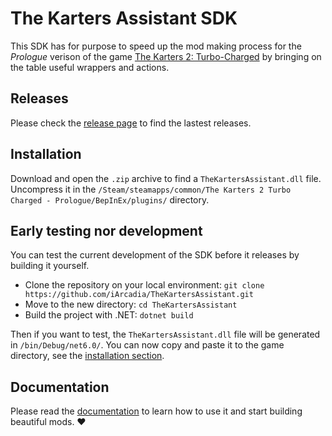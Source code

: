 # The Karters Assistant SDK

This SDK has for purpose to speed up the mod making process for the _Prologue_ verison of the game [The Karters 2: Turbo-Charged](https://store.steampowered.com/app/2506950/The_Karters_2_Turbo_Charged__Prologue/) by bringing on the table useful wrappers and actions.

## Releases

Please check the [release page](https://github.com/iArcadia/TheKartersAssistant/releases) to find the lastest releases.

## Installation

Download and open the `.zip` archive to find a `TheKartersAssistant.dll` file. Uncompress it in the `/Steam/steamapps/common/The Karters 2 Turbo Charged - Prologue/BepInEx/plugins/` directory.

## Early testing nor development

You can test the current development of the SDK before it releases by building it yourself.

- Clone the repository on your local environment: `git clone https://github.com/iArcadia/TheKartersAssistant.git`
- Move to the new directory: `cd TheKartersAssistant`
- Build the project with .NET: `dotnet build`

Then if you want to test, the `TheKartersAssistant.dll` file will be generated in `/bin/Debug/net6.0/`. You can now copy and paste it to the game directory, see the [installation section](#installation).

## Documentation

Please read the [documentation](/doc/index.md) to learn how to use it and start building beautiful mods. ❤